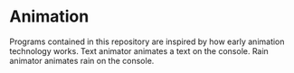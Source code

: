 # Animation
Programs contained in this repository are inspired by how early animation technology works.
Text animator animates a text on the console.
Rain animator animates rain on the console.
